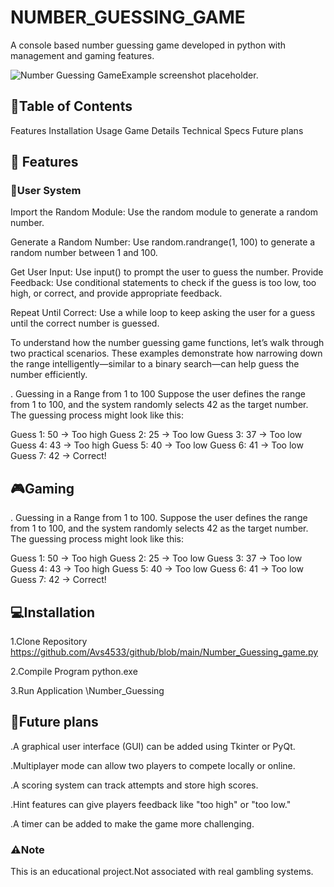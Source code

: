 # NUMBER_GUESSING_GAME

A console based number guessing game developed in python with management and gaming features.

![Number Guessing Game](image.png)Example screenshot placeholder.



## 📜Table of Contents

Features
Installation
Usage
Game Details
Technical Specs
Future plans

## 🚀 Features

 ### 👤User System

 Import the Random Module: Use the random module to generate a random number.

Generate a Random Number: Use random.randrange(1, 100) to generate a random number between 1 and 100.

Get User Input: Use input() to prompt the user to guess the number.
Provide Feedback: Use conditional statements to check if the guess is too low, too high, or correct, and provide appropriate feedback.

Repeat Until Correct: Use a while loop to keep asking the user for a guess until the correct number is guessed.
 
  To understand how the number guessing game functions, let’s walk through two practical scenarios. These examples demonstrate how narrowing down the range intelligently—similar to a binary search—can help guess the number efficiently.

. Guessing in a Range from 1 to 100
Suppose the user defines the range from 1 to 100, and the system randomly selects 42 as the target number. The guessing process might look like this:

Guess 1: 50 → Too high
Guess 2: 25 → Too low
Guess 3: 37 → Too low
Guess 4: 43 → Too high
Guess 5: 40 → Too low
Guess 6: 41 → Too low
Guess 7: 42 → Correct!

## 🎮Gaming

. Guessing in a Range from 1 to 100.
Suppose the user defines the range from 1 to 100,
 and the system randomly selects 42 as the target number. 
The guessing process might look like this:

Guess 1: 50 → Too high
Guess 2: 25 → Too low
Guess 3: 37 → Too low
Guess 4: 43 → Too high
Guess 5: 40 → Too low
Guess 6: 41 → Too low
Guess 7: 42 → Correct!

## 💻Installation

1.Clone Repository
https://github.com/Avs4533/github/blob/main/Number_Guessing_game.py

2.Compile Program
python.exe

3.Run Application
\Number_Guessing

## 📅Future plans

.A graphical user interface (GUI) can be added using Tkinter or PyQt.

.Multiplayer mode can allow two players to compete locally or online.

.A scoring system can track attempts and store high scores.

.Hint features can give players feedback like "too high" or "too low."

.A timer can be added to make the game more challenging.

### ⚠️Note
This is an educational project.Not associated with real gambling systems.


